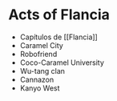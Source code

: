# Acts of Flancia
- Capítulos de [[Flancia]]
- Caramel City
- Robofriend
- Coco-Caramel University
- Wu-tang clan
- Cannazon
- Kanyo West

